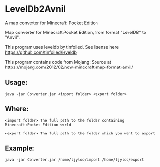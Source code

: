 # LevelDb2Avnil
A map converter for Minecraft: Pocket Edition

Map converter for Minecraft:Pocket Edition, from format "LevelDB" to "Anvil".

This program uses leveldb by tinfoiled. See lisense here https://github.com/tinfoiled/leveldb

This program contains code from Mojang: Source at 
https://mojang.com/2012/02/new-minecraft-map-format-anvil/

## Usage:

`java -jar Converter.jar <import folder> <export folder>`

## Where:

`<import folder> The full path to the folder containing Minecraft:Pocket Edition world`

`<export folder> The full path to the folder which you want to export`

## Example:

`java -jar Converter.jar /home/ljyloo/import /home/ljyloo/export`
